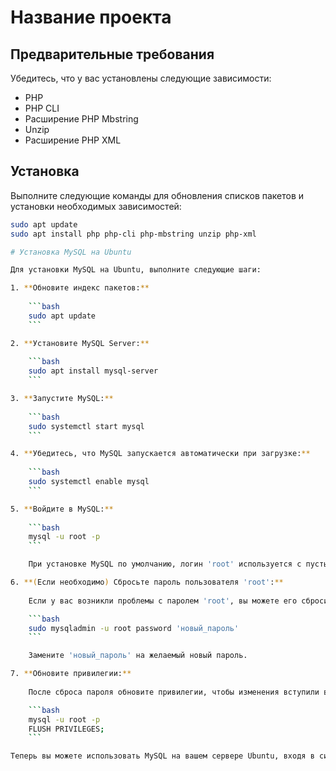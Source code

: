 # Название проекта

## Предварительные требования

Убедитесь, что у вас установлены следующие зависимости:

- PHP
- PHP CLI
- Расширение PHP Mbstring
- Unzip
- Расширение PHP XML

## Установка

Выполните следующие команды для обновления списков пакетов и установки необходимых зависимостей:

```bash
sudo apt update
sudo apt install php php-cli php-mbstring unzip php-xml

# Установка MySQL на Ubuntu

Для установки MySQL на Ubuntu, выполните следующие шаги:

1. **Обновите индекс пакетов:**
   
    ```bash
    sudo apt update
    ```

2. **Установите MySQL Server:**
   
    ```bash
    sudo apt install mysql-server
    ```

3. **Запустите MySQL:**
   
    ```bash
    sudo systemctl start mysql
    ```

4. **Убедитесь, что MySQL запускается автоматически при загрузке:**
   
    ```bash
    sudo systemctl enable mysql
    ```

5. **Войдите в MySQL:**
   
    ```bash
    mysql -u root -p
    ```

    При установке MySQL по умолчанию, логин 'root' используется с пустым паролем. Однако, в более современных версиях MySQL, по умолчанию может использоваться случайно сгенерированный пароль, и вам будет предоставлен временный пароль при установке.

6. **(Если необходимо) Сбросьте пароль пользователя 'root':**
   
    Если у вас возникли проблемы с паролем 'root', вы можете его сбросить, используя следующую команду:

    ```bash
    sudo mysqladmin -u root password 'новый_пароль'
    ```

    Замените 'новый_пароль' на желаемый новый пароль.

7. **Обновите привилегии:**
   
    После сброса пароля обновите привилегии, чтобы изменения вступили в силу:

    ```bash
    mysql -u root -p
    FLUSH PRIVILEGES;
    ```

Теперь вы можете использовать MySQL на вашем сервере Ubuntu, входя в систему с логином 'root' и указывая пароль, если он установлен.


